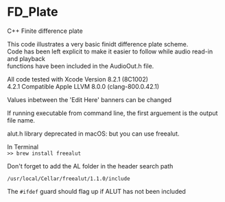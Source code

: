 # FD_Plate
C++ Finite difference plate        

This code illustrates a very basic finidt difference plate scheme.  
Code has been left explicit to make it easier to follow while audio read-in and playback  
functions have been included in the AudioOut.h file.
  
All code tested with Xcode Version 8.2.1 (8C1002)  
4.2.1 Compatible Apple LLVM 8.0.0 (clang-800.0.42.1)

Values inbetween the 'Edit Here' banners can be changed  
  
If running executable from command line, the first arguement is the output file name.
  
alut.h library deprecated in macOS: but you can use freealut.  

In Terminal  
`>> brew install freealut`
  
Don't forget to add the AL folder in the header search path  
  
`/usr/local/Cellar/freealut/1.1.0/include`  
  
The `#ifdef` guard should flag up if ALUT has not been included
